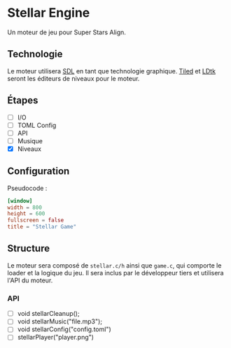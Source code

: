 
# Stellar Engine

Un moteur de jeu pour Super Stars Align.

## Technologie

Le moteur utilisera [SDL](https://libsdl.com) en tant que technologie graphique.
[Tiled](https://www.mapeditor.org/) et [LDtk](https://ldtk.io) seront les éditeurs de niveaux pour le moteur.

## Étapes

- [ ] I/O
- [ ] TOML Config
- [ ] API
- [ ] Musique
- [x] Niveaux

## Configuration

Pseudocode :
```toml
[window]
width = 800
height = 600
fullscreen = false
title = "Stellar Game"

```
## Structure

Le moteur sera composé de `stellar.c/h` ainsi que `game.c`, qui comporte le loader et la logique du jeu.
Il sera inclus par le développeur tiers et utilisera l'API du moteur.

### API

- [ ] void stellarCleanup();
- [ ] void stellarMusic("file.mp3");
- [ ] void stellarConfig("config.toml")
- [ ] stellarPlayer("player.png")
